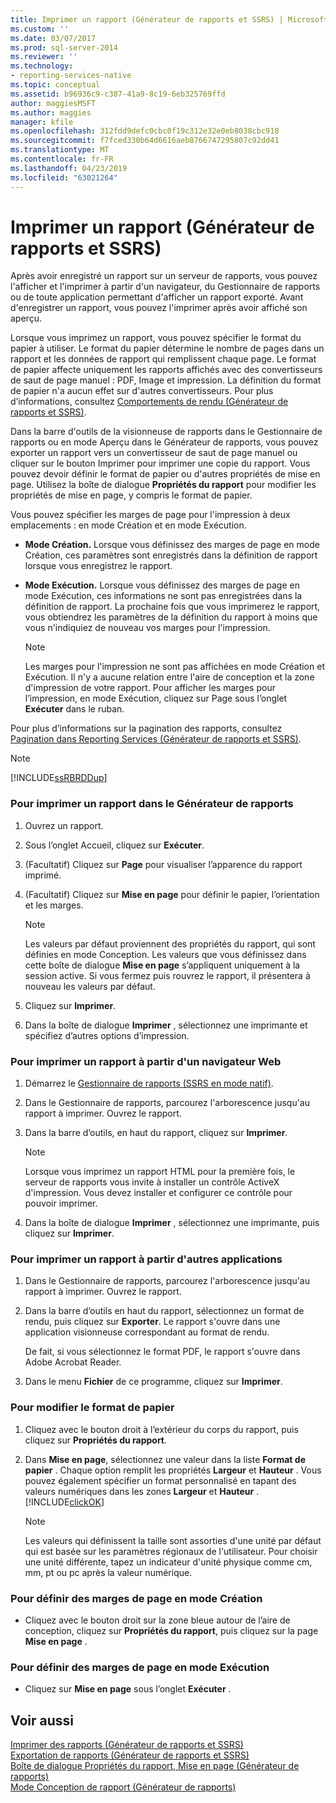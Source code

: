 ```yaml
---
title: Imprimer un rapport (Générateur de rapports et SSRS) | Microsoft Docs
ms.custom: ''
ms.date: 03/07/2017
ms.prod: sql-server-2014
ms.reviewer: ''
ms.technology:
- reporting-services-native
ms.topic: conceptual
ms.assetid: b96936c9-c387-41a9-8c19-6eb325769ffd
author: maggiesMSFT
ms.author: maggies
manager: kfile
ms.openlocfilehash: 312fdd9defc0cbc0f19c312e32e0eb8038cbc918
ms.sourcegitcommit: f7fced330b64d6616aeb8766747295807c92dd41
ms.translationtype: MT
ms.contentlocale: fr-FR
ms.lasthandoff: 04/23/2019
ms.locfileid: "63021264"
---
```

# <a name="print-a-report-report-builder-and-ssrs"></a>Imprimer un rapport (Générateur de rapports et SSRS)
  Après avoir enregistré un rapport sur un serveur de rapports, vous pouvez l'afficher et l'imprimer à partir d'un navigateur, du Gestionnaire de rapports ou de toute application permettant d'afficher un rapport exporté. Avant d'enregistrer un rapport, vous pouvez l'imprimer après avoir affiché son aperçu.  
  
 Lorsque vous imprimez un rapport, vous pouvez spécifier le format du papier à utiliser. Le format du papier détermine le nombre de pages dans un rapport et les données de rapport qui remplissent chaque page. Le format de papier affecte uniquement les rapports affichés avec des convertisseurs de saut de page manuel : PDF, Image et impression. La définition du format de papier n'a aucun effet sur d'autres convertisseurs. Pour plus d’informations, consultez [Comportements de rendu &#40;Générateur de rapports et SSRS&#41;](../report-design/rendering-behaviors-report-builder-and-ssrs.md).  
  
 Dans la barre d'outils de la visionneuse de rapports dans le Gestionnaire de rapports ou en mode Aperçu dans le Générateur de rapports, vous pouvez exporter un rapport vers un convertisseur de saut de page manuel ou cliquer sur le bouton Imprimer pour imprimer une copie du rapport. Vous pouvez devoir définir le format de papier ou d'autres propriétés de mise en page. Utilisez la boîte de dialogue **Propriétés du rapport** pour modifier les propriétés de mise en page, y compris le format de papier.  
  
 Vous pouvez spécifier les marges de page pour l'impression à deux emplacements : en mode Création et en mode Exécution.  
  
-   **Mode Création.** Lorsque vous définissez des marges de page en mode Création, ces paramètres sont enregistrés dans la définition de rapport lorsque vous enregistrez le rapport.  
  
-   **Mode Exécution.** Lorsque vous définissez des marges de page en mode Exécution, ces informations ne sont pas enregistrées dans la définition de rapport. La prochaine fois que vous imprimerez le rapport, vous obtiendrez les paramètres de la définition du rapport à moins que vous n'indiquiez de nouveau vos marges pour l'impression.  
  
    > [!NOTE]  
    >  Les marges pour l'impression ne sont pas affichées en mode Création et Exécution. Il n'y a aucune relation entre l'aire de conception et la zone d'impression de votre rapport. Pour afficher les marges pour l’impression, en mode Exécution, cliquez sur Page sous l’onglet **Exécuter** dans le ruban.  
  
 Pour plus d’informations sur la pagination des rapports, consultez [Pagination dans Reporting Services &#40;Générateur de rapports et SSRS&#41;](../report-design/pagination-in-reporting-services-report-builder-and-ssrs.md).  
  
> [!NOTE]  
>  [!INCLUDE[ssRBRDDup](../../includes/ssrbrddup-md.md)]  
  
### <a name="to-print-a-report-in-report-builder"></a>Pour imprimer un rapport dans le Générateur de rapports  
  
1.  Ouvrez un rapport.  
  
2.  Sous l’onglet Accueil, cliquez sur **Exécuter**.  
  
3.  (Facultatif) Cliquez sur **Page** pour visualiser l’apparence du rapport imprimé.  
  
4.  (Facultatif) Cliquez sur **Mise en page** pour définir le papier, l’orientation et les marges.  
  
    > [!NOTE]  
    >  Les valeurs par défaut proviennent des propriétés du rapport, qui sont définies en mode Conception. Les valeurs que vous définissez dans cette boîte de dialogue **Mise en page** s’appliquent uniquement à la session active. Si vous fermez puis rouvrez le rapport, il présentera à nouveau les valeurs par défaut.  
  
5.  Cliquez sur **Imprimer**.  
  
6.  Dans la boîte de dialogue **Imprimer** , sélectionnez une imprimante et spécifiez d’autres options d’impression.  
  
### <a name="to-print-a-report-from-a-web-browser-application"></a>Pour imprimer un rapport à partir d'un navigateur Web  
  
1.  Démarrez le [Gestionnaire de rapports &#40;SSRS en mode natif&#41;](../report-manager-ssrs-native-mode.md).  
  
2.  Dans le Gestionnaire de rapports, parcourez l'arborescence jusqu'au rapport à imprimer. Ouvrez le rapport.  
  
3.  Dans la barre d’outils, en haut du rapport, cliquez sur **Imprimer**.  
  
    > [!NOTE]  
    >  Lorsque vous imprimez un rapport HTML pour la première fois, le serveur de rapports vous invite à installer un contrôle ActiveX d'impression. Vous devez installer et configurer ce contrôle pour pouvoir imprimer.  
  
4.  Dans la boîte de dialogue **Imprimer** , sélectionnez une imprimante, puis cliquez sur **Imprimer**.  
  
### <a name="to-print-a-report-from-other-applications"></a>Pour imprimer un rapport à partir d'autres applications  
  
1.  Dans le Gestionnaire de rapports, parcourez l'arborescence jusqu'au rapport à imprimer. Ouvrez le rapport.  
  
2.  Dans la barre d’outils en haut du rapport, sélectionnez un format de rendu, puis cliquez sur **Exporter**. Le rapport s'ouvre dans une application visionneuse correspondant au format de rendu.  
  
     De fait, si vous sélectionnez le format PDF, le rapport s'ouvre dans Adobe Acrobat Reader.  
  
3.  Dans le menu **Fichier** de ce programme, cliquez sur **Imprimer**.  
  
### <a name="to-change-paper-size"></a>Pour modifier le format de papier  
  
1.  Cliquez avec le bouton droit à l’extérieur du corps du rapport, puis cliquez sur **Propriétés du rapport**.  
  
2.  Dans **Mise en page**, sélectionnez une valeur dans la liste **Format de papier** . Chaque option remplit les propriétés **Largeur** et **Hauteur** . Vous pouvez également spécifier un format personnalisé en tapant des valeurs numériques dans les zones **Largeur** et **Hauteur** . [!INCLUDE[clickOK](../../includes/clickok-md.md)]  
  
    > [!NOTE]  
    >  Les valeurs qui définissent la taille sont assorties d'une unité par défaut qui est basée sur les paramètres régionaux de l'utilisateur. Pour choisir une unité différente, tapez un indicateur d'unité physique comme cm, mm, pt ou pc après la valeur numérique.  
  
### <a name="to-set-page-margins-in-design-mode"></a>Pour définir des marges de page en mode Création  
  
-   Cliquez avec le bouton droit sur la zone bleue autour de l’aire de conception, cliquez sur **Propriétés du rapport**, puis cliquez sur la page **Mise en page** .  
  
### <a name="to-set-page-margins-in-run-mode"></a>Pour définir des marges de page en mode Exécution  
  
-   Cliquez sur **Mise en page** sous l’onglet **Exécuter** .  
  
## <a name="see-also"></a>Voir aussi  
 [Imprimer des rapports &#40;Générateur de rapports et SSRS&#41;](print-reports-report-builder-and-ssrs.md)   
 [Exportation de rapports &#40;Générateur de rapports et SSRS&#41;](export-reports-report-builder-and-ssrs.md)   
 [Boîte de dialogue Propriétés du rapport, Mise en page &#40;Générateur de rapports&#41;](../report-properties-dialog-box-page-setup-report-builder.md)   
 [Mode Conception de rapport &#40;Générateur de rapports&#41;](report-design-view-report-builder.md)  
  
  
